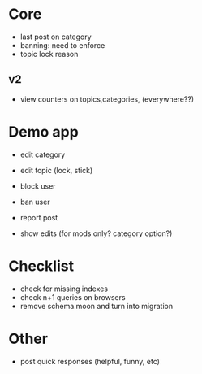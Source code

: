 # Core

* last post on category
* banning: need to enforce
* topic lock reason

## v2

* view counters on topics,categories, (everywhere??)

# Demo app

* edit category
* edit topic (lock, stick)
* block user
* ban user
* report post

* show edits (for mods only? category option?)

# Checklist

* check for missing indexes
* check n+1 queries on browsers
* remove schema.moon and turn into migration

# Other

* post quick responses (helpful, funny, etc)

